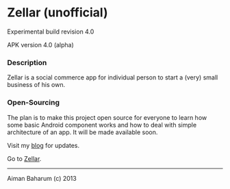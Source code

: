# Zellar (unofficial)

Experimental build revision 4.0

APK version 4.0 (alpha)

### Description
Zellar is a social commerce app for individual person to start a (very) small business of his own.

### Open-Sourcing
The plan is to make this project open source for everyone to learn how some basic Android component works and how to deal with simple architecture of an app. It will be made available soon.

Visit my [blog](http://aimanbaharum.blogspot.com/) for updates.

Go to [Zellar](http://aimanbaharum.github.io/zellar-web).

---
Aiman Baharum (c) 2013
